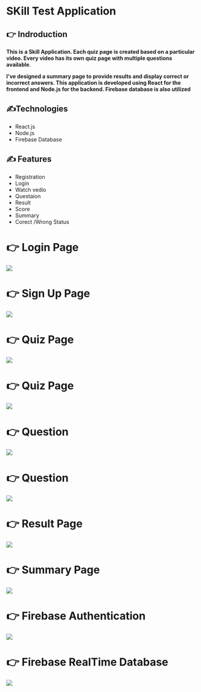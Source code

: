  #  SKill Test Application 
 

## 👉 Indroduction 

**This is a Skill Application. Each quiz page is created based on a particular video. Every video has its own quiz page with multiple questions available**.

**I've designed a summary page to provide results and display correct or incorrect answers. This application is developed using React for the frontend and Node.js for the backend. Firebase database is also utilized**

## ✍️Technologies

- React.js
- Node.js
- Firebase Database 



## ✍️ Features

- Registration
- Login
- Watch vedio 
- Questaion 
- Result
- Score
- Summary
- Corect /Wrong Status
  




 # 👉 Login Page 
 
 

<img    src="https://github.com/Rasel-Mahmud-61/Skill-Test/blob/main/images/Skill_app_login.png">


 
# 👉 Sign Up Page 



<img    src="https://github.com/Rasel-Mahmud-61/Skill-Test/blob/main/images/Skill_app_signup.png">



   

# 👉 Quiz Page  


<img    src="https://github.com/Rasel-Mahmud-61/Skill-Test/blob/main/images/Skill_app_quizz_page_1.png">


# 👉 Quiz Page  


<img    src="https://github.com/Rasel-Mahmud-61/FullStack-App/blob/master/public/fullstack%20database.png">



# 👉 Question  


<img    src="https://github.com/Rasel-Mahmud-61/Skill-Test/blob/main/images/Skill_App_quiz_page_2.png">


# 👉 Question  


<img    src="https://github.com/Rasel-Mahmud-61/Skill-Test/blob/main/images/Quiz_page_3.png">


# 👉 Result  Page  


<img    src="https://github.com/Rasel-Mahmud-61/Skill-Test/blob/main/images/Skill_app_summary.png">

# 👉 Summary  Page  



<img    src="https://github.com/Rasel-Mahmud-61/Skill-Test/blob/main/images/Skill_app_summary_2.png">


# 👉 Firebase Authentication 




<img    src="https://github.com/Rasel-Mahmud-61/Skill-Test/blob/main/images/skill_app_firebase1.png">


# 👉 Firebase RealTime Database 



<img    src="https://github.com/Rasel-Mahmud-61/Skill-Test/blob/main/images/Firebase_2.png">


